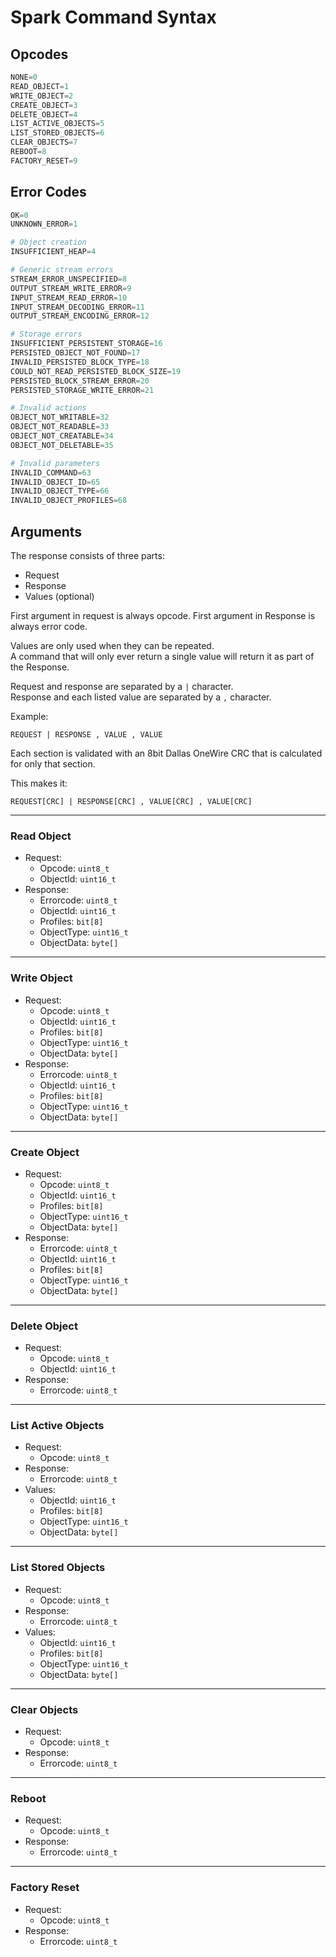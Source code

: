 # Spark Command Syntax

## Opcodes

```python
NONE=0
READ_OBJECT=1
WRITE_OBJECT=2
CREATE_OBJECT=3
DELETE_OBJECT=4
LIST_ACTIVE_OBJECTS=5
LIST_STORED_OBJECTS=6
CLEAR_OBJECTS=7
REBOOT=8
FACTORY_RESET=9
```

## Error Codes

```python
OK=0
UNKNOWN_ERROR=1

# Object creation
INSUFFICIENT_HEAP=4

# Generic stream errors
STREAM_ERROR_UNSPECIFIED=8
OUTPUT_STREAM_WRITE_ERROR=9
INPUT_STREAM_READ_ERROR=10
INPUT_STREAM_DECODING_ERROR=11
OUTPUT_STREAM_ENCODING_ERROR=12

# Storage errors
INSUFFICIENT_PERSISTENT_STORAGE=16
PERSISTED_OBJECT_NOT_FOUND=17
INVALID_PERSISTED_BLOCK_TYPE=18
COULD_NOT_READ_PERSISTED_BLOCK_SIZE=19
PERSISTED_BLOCK_STREAM_ERROR=20
PERSISTED_STORAGE_WRITE_ERROR=21

# Invalid actions
OBJECT_NOT_WRITABLE=32
OBJECT_NOT_READABLE=33
OBJECT_NOT_CREATABLE=34
OBJECT_NOT_DELETABLE=35

# Invalid parameters
INVALID_COMMAND=63
INVALID_OBJECT_ID=65
INVALID_OBJECT_TYPE=66
INVALID_OBJECT_PROFILES=68
```

## Arguments

The response consists of three parts:
- Request
- Response
- Values (optional)

First argument in request is always opcode. First argument in Response is always error code.

Values are only used when they can be repeated. </br>
A command that will only ever return a single value will return it as part of the Response.

Request and response are separated by a `|` character. </br>
Response and each listed value are separated by a `,` character.

Example:
```
REQUEST | RESPONSE , VALUE , VALUE
```

Each section is validated with an 8bit Dallas OneWire CRC that is calculated for only that section.

This makes it:
```
REQUEST[CRC] | RESPONSE[CRC] , VALUE[CRC] , VALUE[CRC]
```

---
### Read Object

- Request:
    - Opcode: `uint8_t`
    - ObjectId: `uint16_t`
- Response:
    - Errorcode: `uint8_t`
    - ObjectId: `uint16_t`
    - Profiles: `bit[8]`
    - ObjectType: `uint16_t`
    - ObjectData: `byte[]`

---
### Write Object

- Request:
    - Opcode: `uint8_t`
    - ObjectId: `uint16_t`
    - Profiles: `bit[8]`
    - ObjectType: `uint16_t`
    - ObjectData: `byte[]`
- Response:
    - Errorcode: `uint8_t`
    - ObjectId: `uint16_t`
    - Profiles: `bit[8]`
    - ObjectType: `uint16_t`
    - ObjectData: `byte[]`

---
### Create Object

- Request:
    - Opcode: `uint8_t`
    - ObjectId: `uint16_t`
    - Profiles: `bit[8]`
    - ObjectType: `uint16_t`
    - ObjectData: `byte[]`
- Response:
    - Errorcode: `uint8_t`
    - ObjectId: `uint16_t`
    - Profiles: `bit[8]`
    - ObjectType: `uint16_t`
    - ObjectData: `byte[]`

---
### Delete Object

- Request:
    - Opcode: `uint8_t`
    - ObjectId: `uint16_t`
- Response:
    - Errorcode: `uint8_t`

---
### List Active Objects

- Request:
    - Opcode: `uint8_t`
- Response:
    - Errorcode: `uint8_t`
- Values:
    - ObjectId: `uint16_t`
    - Profiles: `bit[8]`
    - ObjectType: `uint16_t`
    - ObjectData: `byte[]`

---
### List Stored Objects

- Request:
    - Opcode: `uint8_t`
- Response:
    - Errorcode: `uint8_t`
- Values:
    - ObjectId: `uint16_t`
    - Profiles: `bit[8]`
    - ObjectType: `uint16_t`
    - ObjectData: `byte[]`

---
### Clear Objects

* Request:
    * Opcode: `uint8_t`
* Response:
    * Errorcode: `uint8_t`

---
### Reboot

* Request:
    * Opcode: `uint8_t`
* Response:
    * Errorcode: `uint8_t`

---
### Factory Reset

* Request:
    * Opcode: `uint8_t`
* Response:
    * Errorcode: `uint8_t`
